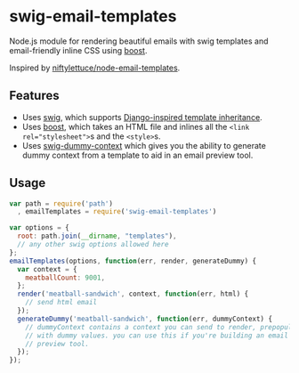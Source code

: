 # swig-email-templates

Node.js module for rendering beautiful emails with swig templates and
email-friendly inline CSS using [boost](https://github.com/superjoe30/boost).

Inspired by [niftylettuce/node-email-templates](https://github.com/niftylettuce/node-email-templates).

## Features

 * Uses [swig](https://github.com/paularmstrong/swig/), which supports
   [Django-inspired template inheritance](https://docs.djangoproject.com/en/dev/topics/templates/#template-inheritance).
 * Uses [boost](https://github.com/superjoe30/boost), which takes an HTML
   file and inlines all the `<link rel="stylesheet">`s and the `<style>`s.
 * Uses [swig-dummy-context](https://github.com/superjoe30/swig-dummy-context)
   which gives you the ability to generate dummy context from a template to
   aid in an email preview tool.

## Usage

```js
var path = require('path')
  , emailTemplates = require('swig-email-templates')

var options = {
  root: path.join(__dirname, "templates"),
  // any other swig options allowed here
};
emailTemplates(options, function(err, render, generateDummy) {
  var context = {
    meatballCount: 9001,
  };
  render('meatball-sandwich', context, function(err, html) {
    // send html email
  });
  generateDummy('meatball-sandwich', function(err, dummyContext) {
    // dummyContext contains a context you can send to render, prepopulated
    // with dummy values. you can use this if you're building an email
    // preview tool.
  });
});
```
